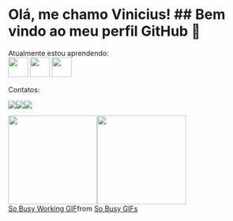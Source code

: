 # Olá, me chamo Vinicius! ## Bem vindo ao meu perfil GitHub 👋

Atualmente estou aprendendo: <br> <img src="https://cdn.jsdelivr.net/gh/devicons/devicon/icons/javascript/javascript-original.svg" width="40" height="40"/> <img src="https://cdn.jsdelivr.net/gh/devicons/devicon/icons/html5/html5-original-wordmark.svg" width="40" height="40"/> <img src="https://cdn.jsdelivr.net/gh/devicons/devicon/icons/css3/css3-original-wordmark.svg" width="40" height="40"/>

Contatos:<div><a href="https://instagram.com/viniiciusslv" target="_blank"><img src="https://img.shields.io/badge/-Instagram-%23E4405F?style=for-the-badge&logo=instagram&logoColor=white" target="_blank"></a><a href = "mailto:slvinicius00@gmail.com"><img src="https://img.shields.io/badge/Gmail-D14836?style=for-the-badge&logo=gmail&logoColor=white" target="_blank"></a><a href="https://www.linkedin.com/in/vinicius-silva-b6091a226/" target="_blank"><img src="https://img.shields.io/badge/-LinkedIn-%230077B5?style=for-the-badge&logo=linkedin&logoColor=white" target="_blank"></a>   </div>

<div><a href="https://github.com/viniciusslv00"><img height="180em" src="https://github-readme-stats.vercel.app/api/top-langs/?username=viniciusslv00&layout=compact&langs_count=7&theme=dracula"/><img height="180em" src="https://github-readme-stats.vercel.app/api?username=viniciusslv00&show_icons=true&theme=dracula&include_all_commits=true&count_private=true"/></div>

<div class="tenor-gif-embed" data-postid="16103063" data-share-method="host" data-aspect-ratio="1" data-width="100%"><a href="https://tenor.com/view/so-busy-working-typing-type-laptop-gif-16103063">So Busy Working GIF</a>from <a href="https://tenor.com/search/so+busy-gifs">So Busy GIFs</a></div> <script type="text/javascript" async src="https://tenor.com/embed.js"></script>
